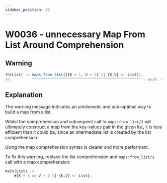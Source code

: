 ```yaml
---
sidebar_position: 36
---
```


# W0036 - unnecessary Map From List Around Comprehension

## Warning

```erlang
fn(List) -> maps:from_list([{K + 1, V + 2} || {K,V} <- List]).
%%          ^^^^^^^^^^^^^^^^^^^^^^^^^^^^^^^^^^^^^^^^^^^^^^^^^ 💡 weak: Unnecessary intermediate list allocated.
```

## Explanation

The warning message indicates an unidiomatic and sub-optimal way to build a map
from a list.

Whilst the comprehension and subsequent call to `maps:from_list/1` will ultimately
construct a map from the key-values pair in the given list, it is less
efficient than it could be, since an intermediate list is created by the list
comprehension.

Using the map comprehension syntax is clearer and more performant.

To fix this warning, replace the list comprehension and `maps:from_list/1` call
with a map comprehension:

```erlang
main(List) ->
    #{K + 1 => V + 2 || {K,V} <- List}.
```
